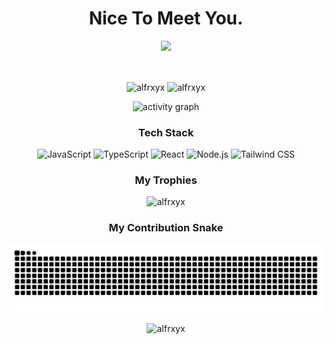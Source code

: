 <h1 align="center">Nice To Meet You.</h1>
<p align="center">
  <img src="https://media.giphy.com/media/v1.Y2lkPTc5MGI3NjExN3QydjM3a2F3OG4ybGZjc3BhdGNuYWF6NGVkaXVtdzNlMHF0OWRkMSZlcD12MV9pbnRlcm5hbF9naWZfYnlfaWQmY3Q9Zw/2IudUHdI0lADK/giphy.gif" width="700">
</p>
<br>

<p align="center">
  <img align="center" src="https://github-readme-stats.vercel.app/api/top-langs?username=alfrxyx&show_icons=true&locale=en&layout=compact&theme=tokyonight&hide_border=true" alt="alfrxyx" />
  <img align="center" src="https://github-readme-streak-stats.herokuapp.com/?user=alfrxyx&theme=tokyonight&hide_border=true" alt="alfrxyx" />
</p>

<p align="center">
  <img src="https://github-readme-activity-graph.vercel.app/graph?username=alfrxyx&theme=tokyonight&hide_border=true" alt="activity graph" />
</p>

<h3 align="center">Tech Stack</h3>
<p align="center">
  <img src="https://img.shields.io/badge/JavaScript-F7DF1E?style=for-the-badge&logo=javascript&logoColor=black" alt="JavaScript"/>
  <img src="https://img.shields.io/badge/TypeScript-3178C6?style=for-the-badge&logo=typescript&logoColor=white" alt="TypeScript"/>
  <img src="https://img.shields.io/badge/React-61DAFB?style=for-the-badge&logo=react&logoColor=black" alt="React"/>
  <img src="https://img.shields.io/badge/Node.js-339933?style=for-the-badge&logo=nodedotjs&logoColor=white" alt="Node.js"/>
  <img src="https://img.shields.io/badge/Tailwind_CSS-38B2AC?style=for-the-badge&logo=tailwind-css&logoColor=white" alt="Tailwind CSS"/>
</p>

<h3 align="center">My Trophies</h3>
<p align="center">
  <img src="https://github-profile-trophy.vercel.app/?username=alfrxyx&theme=tokyonight&row=1&column=8&no-frame=true&no-bg=true" alt="alfrxyx" />
</p>

<h3 align="center">My Contribution Snake</h3>
<p align="center">
  <img src="https://raw.githubusercontent.com/alfrxyx/alfrxyx/output/github-contribution-grid-snake-dark.svg?palette=github-dark" alt="snake" />
</p>

<p align="center">
  <img src="https://komarev.com/ghpvc/?username=alfrxyx&label=PROFILE+VIEWS&color=blueviolet&style=flat-square" alt="alfrxyx" />
</p>
